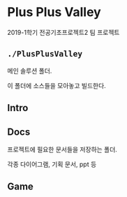 # Plus Plus Valley

2019-1학기 전공기초프로젝트2 팀 프로젝트

## `./PlusPlusValley`

메인 솔루션 폴더.

이 폴더에 소스들을 모아놓고 빌드한다.



## Intro


## Docs

프로젝트에 필요한 문서들을 저장하는 폴더.

각종 다이어그램, 기획 문서, ppt 등

## Game
